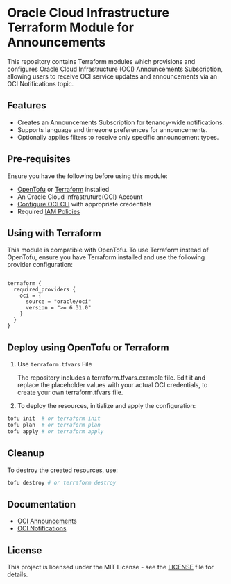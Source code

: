 # Oracle Cloud Infrastructure Terraform Module for Announcements 

This repository contains Terraform modules which provisions and configures Oracle Cloud Infrastructure (OCI) Announcements Subscription, allowing users to receive OCI service updates and announcements via an OCI Notifications topic.


## Features

- Creates an Announcements Subscription for tenancy-wide notifications.
- Supports language and timezone preferences for announcements.
- Optionally applies filters to receive only specific announcement types.


## Pre-requisites

Ensure you have the following before using this module:

- [OpenTofu](https://opentofu.org/docs/intro/install/) or [Terraform](https://developer.hashicorp.com/terraform/tutorials/aws-get-started/install-cli) installed
- An Oracle Cloud Infrastruture(OCI) Account
- [Configure OCI CLI](https://docs.oracle.com/en-us/iaas/Content/dev/terraform/tutorials/tf-provider.htm#prepare) with appropriate credentials
- Required [IAM Policies](https://docs.oracle.com/en-us/iaas/Content/General/Concepts/announcements.htm#permissions)


## Using with Terraform

This module is compatible with OpenTofu. To use Terraform instead of OpenTofu, ensure you have Terraform installed and use the following provider configuration:

```hcl

terraform {
  required_providers {
    oci = {
      source = "oracle/oci"
      version = ">= 6.31.0"
    }
  }
}

```

## Deploy using OpenTofu or Terraform

1. Use `terraform.tfvars` File

   The repository includes a terraform.tfvars.example file. Edit it and replace the placeholder values with your actual OCI credentials, to create your own terraform.tfvars file.
   
3. To deploy the resources, initialize and apply the configuration:

```sh
tofu init  # or terraform init
tofu plan  # or terraform plan
tofu apply # or terraform apply
```

## Cleanup
To destroy the created resources, use:

```sh
tofu destroy # or terraform destroy
```
## Documentation
- [OCI Announcements](https://docs.oracle.com/en-us/iaas/Content/General/Concepts/announcements.htm)
- [OCI Notifications](https://docs.oracle.com/en-us/iaas/Content/Notification/Concepts/notificationoverview.htm)

## License
This project is licensed under the MIT License - see the [LICENSE](https://github.com/angeline-hilda/OCI-Announcements/blob/master/LICENSE) file for details.
